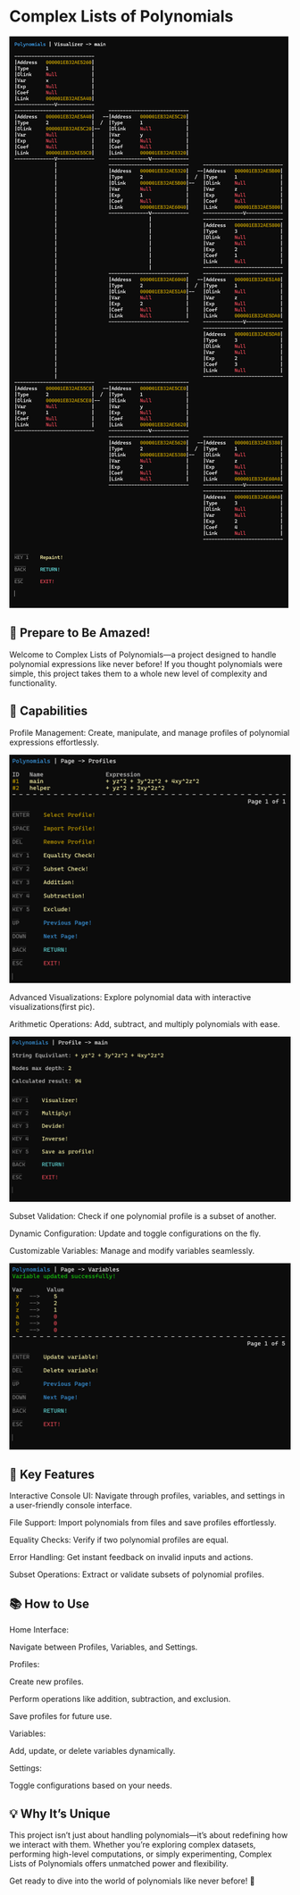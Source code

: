 # Complex Lists of Polynomials
![alt](./vis.png)
## 🎉 Prepare to Be Amazed!

Welcome to Complex Lists of Polynomials—a project designed to handle polynomial expressions like never before! If you thought polynomials were simple, this project takes them to a whole new level of complexity and functionality.

## 🚀 Capabilities

Profile Management: Create, manipulate, and manage profiles of polynomial expressions effortlessly.

![alt](./1.png)

Advanced Visualizations: Explore polynomial data with interactive visualizations(first pic).

Arithmetic Operations: Add, subtract, and multiply polynomials with ease.

![alt](./2.png)

Subset Validation: Check if one polynomial profile is a subset of another.

Dynamic Configuration: Update and toggle configurations on the fly.

Customizable Variables: Manage and modify variables seamlessly.

![alt](./3.png)

## 🧩 Key Features

Interactive Console UI: Navigate through profiles, variables, and settings in a user-friendly console interface.

File Support: Import polynomials from files and save profiles effortlessly.

Equality Checks: Verify if two polynomial profiles are equal.

Error Handling: Get instant feedback on invalid inputs and actions.

Subset Operations: Extract or validate subsets of polynomial profiles.

## 📚 How to Use

Home Interface:

Navigate between Profiles, Variables, and Settings.

Profiles:

Create new profiles.

Perform operations like addition, subtraction, and exclusion.

Save profiles for future use.

Variables:

Add, update, or delete variables dynamically.

Settings:

Toggle configurations based on your needs.

## 💡 Why It’s Unique

This project isn’t just about handling polynomials—it’s about redefining how we interact with them. Whether you’re exploring complex datasets, performing high-level computations, or simply experimenting, Complex Lists of Polynomials offers unmatched power and flexibility.

Get ready to dive into the world of polynomials like never before! 🌟


